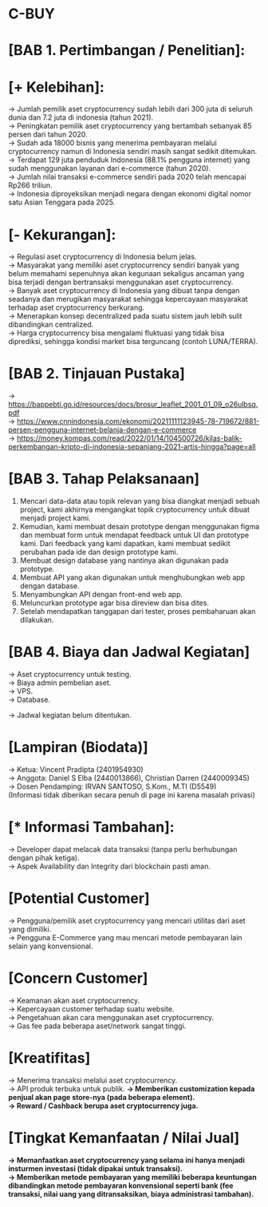 # C-BUY

# [BAB 1. Pertimbangan / Penelitian]: 
# [+ Kelebihan]: 
-> Jumlah pemilik aset cryptocurrency sudah lebih dari 300 juta di seluruh dunia dan 7.2 juta di indonesia (tahun 2021). <br>
-> Peningkatan pemilik aset cryptocurrency yang bertambah sebanyak 85 persen dari tahun 2020. <br>
-> Sudah ada  18000 bisnis yang menerima pembayaran melalui cryptocurrency namun di Indonesia sendiri masih sangat sedikit ditemukan. <br>
-> Terdapat 129 juta penduduk Indonesia (88.1% pengguna internet) yang sudah menggunakan layanan dari e-commerce (tahun 2020). <br>
-> Jumlah nilai transaksi e-commerce sendiri pada 2020 telah mencapai Rp266 triliun. <br>
-> Indonesia diproyeksikan menjadi negara dengan ekonomi digital nomor satu Asian Tenggara pada 2025. <br> 

# [- Kekurangan]:
-> Regulasi aset cryptocurrency di Indonesia belum jelas. <br>
-> Masyarakat yang memiliki aset cryptocurrency sendiri banyak yang belum memahami sepenuhnya akan kegunaan sekaligus ancaman yang bisa terjadi dengan bertransaksi menggunakan aset cryptocurrency. <br>
-> Banyak aset cryptocurrency di Indonesia yang dibuat tanpa dengan seadanya dan merugikan masyarakat sehingga kepercayaan masyarakat terhadap aset cryptocurrency berkurang. <br>
-> Menerapkan konsep decentralized pada suatu sistem jauh lebih sulit dibandingkan centralized. <br>
-> Harga cryptocurrency bisa mengalami fluktuasi yang tidak bisa diprediksi, sehingga kondisi market bisa terguncang (contoh LUNA/TERRA). <br>

# [BAB 2. Tinjauan Pustaka]
-> https://bappebti.go.id/resources/docs/brosur_leaflet_2001_01_09_o26ulbsq.pdf <br>
-> https://www.cnnindonesia.com/ekonomi/20211111123945-78-719672/881-persen-pengguna-internet-belanja-dengan-e-commerce <br>
-> https://money.kompas.com/read/2022/01/14/104500726/kilas-balik-perkembangan-kripto-di-indonesia-sepanjang-2021-artis-hingga?page=all <br>

# [BAB 3. Tahap Pelaksanaan]
1. Mencari data-data atau topik relevan yang bisa diangkat menjadi sebuah project, kami akhirnya mengangkat topik cryptocurrency untuk dibuat menjadi project kami. <br>
2. Kemudian, kami membuat desain prototype dengan menggunakan figma dan membuat form untuk mendapat feedback untuk UI dan prototype kami. Dari feedback yang kami dapatkan, kami membuat sedikit perubahan pada ide dan design prototype kami. <br>
3. Membuat design database yang nantinya akan digunakan pada prototype. <br>
4. Membuat API yang akan digunakan untuk menghubungkan web app dengan database. <br>
5. Menyambungkan API dengan front-end web app. <br>
6. Meluncurkan prototype agar bisa direview dan bisa dites. <br>
7. Setelah mendapatkan tanggapan dari tester, proses pembaharuan akan dilakukan. <br>

# [BAB 4. Biaya dan Jadwal Kegiatan]
-> Aset cryptocurrency untuk testing. <br>
-> Biaya admin pembelian aset. <br>
-> VPS. <br>
-> Database. <br>

-> Jadwal kegiatan belum ditentukan. <br>

# [Lampiran (Biodata)]
-> Ketua: Vincent Pradipta (2401954930) <br>
-> Anggota: Daniel S Elba (2440013866), Christian Darren (2440009345) <br>
-> Dosen Pendamping: IRVAN SANTOSO, S.Kom., M.TI (D5549) <br>
(Informasi tidak diberikan secara penuh di page ini karena masalah privasi) <br>

# [* Informasi Tambahan]: 
-> Developer dapat melacak data transaksi (tanpa perlu berhubungan dengan pihak ketiga). <br>
-> Aspek Availability dan Integrity dari blockchain pasti aman. <br>

# [Potential Customer] 
-> Pengguna/pemilik aset cryptocurrency yang mencari utilitas dari aset yang dimiliki. <br>
-> Pengguna E-Commerce yang mau mencari metode pembayaran lain selain yang konvensional. <br>

# [Concern Customer]
-> Keamanan akan aset cryptocurrency. <br>
-> Kepercayaan customer terhadap suatu website. <br>
-> Pengetahuan akan cara menggunakan aset cryptocurrency. <br>
-> Gas fee pada beberapa aset/network sangat tinggi. <br>


# [Kreatifitas]
-> Menerima transaksi melalui aset cryptocurrency. <br>
-> API produk terbuka untuk publik. <b>
-> Memberikan customization kepada penjual akan page store-nya (pada beberapa element). <br>
-> Reward / Cashback berupa aset cryptocurrency juga. <br>


# [Tingkat Kemanfaatan / Nilai Jual]
-> Memanfaatkan aset cryptocurrency yang selama ini hanya menjadi insturmen investasi (tidak dipakai untuk transaksi). <br>
-> Memberikan metode pembayaran yang memiliki beberapa keuntungan dibandingkan metode pembayaran konvensional seperti bank (fee transaksi, nilai uang yang ditransaksikan, biaya administrasi tambahan). <br>
